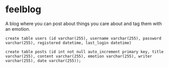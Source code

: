 # feelblog
A blog where you can post about things you care about and tag them with an emotion.


```
create table users (id varchar(255), username varchar(255), password varchar(255), registered datetime, last_login datetime)
```

```
create table posts (id int not null auto_increment primary key, title varchar(255), content varchar(255), emotion varchar(255), writer varchar(255), date varchar(255)); 
```
